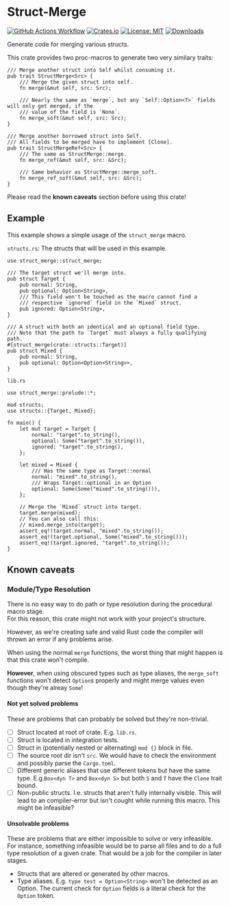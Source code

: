 # Struct-Merge

[![GitHub Actions Workflow](https://github.com/nukesor/struct-merge/workflows/Test%20build/badge.svg)](https://github.com/Nukesor/struct-merge/actions)
[![Crates.io](https://img.shields.io/crates/v/struct-merge)](https://crates.io/crates/struct-merge)
[![License: MIT](https://img.shields.io/badge/License-MIT-yellow.svg)](https://opensource.org/licenses/MIT)
[![Downloads](https://img.shields.io/github/downloads/nukesor/struct-merge/total.svg)](https://github.com/nukesor/struct-merge/releases)

Generate code for merging various structs.

This crate provides two proc-macros to generate two very similary traits:

```rust,ignore
/// Merge another struct into Self whilst consuming it.
pub trait StructMerge<Src> {
    /// Merge the given struct into self.
    fn merge(&mut self, src: Src);

    /// Nearly the same as `merge`, but any `Self::Option<T>` fields will only get merged, if the
    /// value of the field is `None`.
    fn merge_soft(&mut self, src: Src);
}

/// Merge another borrowed struct into Self.
/// All fields to be merged have to implement [Clone].
pub trait StructMergeRef<Src> {
    /// The same as StructMerge::merge.
    fn merge_ref(&mut self, src: &Src);

    /// Same behavior as StructMerge::merge_soft.
    fn merge_ref_soft(&mut self, src: &Src);
}
```

Please read the **known caveats** section before using this crate!

## Example

This example shows a simple usage of the `struct_merge` macro.

`structs.rs`: The structs that will be used in this example.
```rust,ignore
use struct_merge::struct_merge;

/// The target struct we'll merge into.
pub struct Target {
    pub normal: String,
    pub optional: Option<String>,
    /// This field won't be touched as the macro cannot find a
    /// respective `ignored` field in the `Mixed` struct.
    pub ignored: Option<String>,
}

/// A struct with both an identical and an optional field type.
/// Note that the path to `Target` must always a fully qualifying path.
#[struct_merge(crate::structs::Target)]
pub struct Mixed {
    pub normal: String,
    pub optional: Option<Option<String>>,
}
```

`lib.rs`
```rust,ignore
use struct_merge::prelude::*;

mod structs;
use structs::{Target, Mixed};

fn main() {
    let mut target = Target {
        normal: "target".to_string(),
        optional: Some("target".to_string()),
        ignored: "target".to_string(),
    };

    let mixed = Mixed {
        /// Has the same type as Target::normal
        normal: "mixed".to_string(),
        /// Wraps Target::optional in an Option
        optional: Some(Some("mixed".to_string())),
    };

    // Merge the `Mixed` struct into target.
    target.merge(mixed);
    // You can also call this:
    // mixed.merge_into(target);
    assert_eq!(target.normal, "mixed".to_string());
    assert_eq!(target.optional, Some("mixed".to_string()));
    assert_eq!(target.ignored, "target".to_string());
}
```

## Known caveats

### Module/Type Resolution

There is no easy way to do path or type resolution during the procedural macro stage. \
For this reason, this crate might not work with your project's structure.

However, as we're creating safe and valid Rust code the compiler will thrown an error if any problems arise.

When using the normal `merge` functions, the worst thing that might happen is that this crate won't compile.

**However**, when using obscured types such as type aliases, the `merge_soft` functions won't detect `Option`s properly and might merge values even though they're alreay `Some`!

#### Not yet solved problems

These are problems that can probably be solved but they're non-trivial.

- [ ] Struct located at root of crate. E.g. `lib.rs`.
- [ ] Struct is located in integration tests.
- [ ] Struct in (potentially nested or alternating) `mod {}` block in file.
- [ ] The source root dir isn't `src`.
      We would have to check the environment and possibly parse the `Cargo.toml`.
- [ ] Different generic aliases that use different tokens but have the same type.
        E.g.`Box<dyn T>` and `Box<dyn S>` but both `S` and `T` have the `Clone` trait bound.
- [ ] Non-public structs. I.e. structs that aren't fully internally visible.
    This will lead to an compiler-error but isn't cought while running this macro.
    This might be infeasible?

#### Unsolvable problems

These are problems that are either impossible to solve or very infeasible.
For instance, something infeasible would be to parse all files and to do a full type resolution of a given crate.
That would be a job for the compiler in later stages.

- Structs that are altered or generated by other macros.
- Type aliases. E.g. `type test = Option<String>` won't be detected as an Option.
    The current check for `Option` fields is a literal check for the `Option` token.
